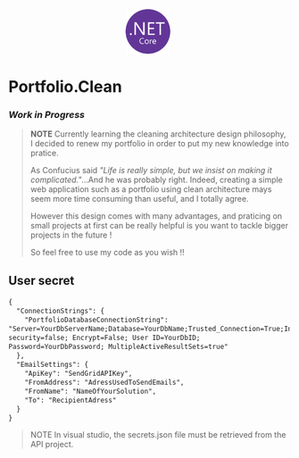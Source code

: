 <div id="header" align="center">
<img src="https://github.com/devicons/devicon/blob/master/icons/dotnetcore/dotnetcore-original.svg" title=".NET" alt=".NET" width="80" height="80"/>&nbsp;
</div>

# Portfolio.Clean
### _Work in Progress_

> **NOTE**
> Currently learning the cleaning architecture design philosophy, I decided to renew my portfolio in order to put my new knowledge into pratice.
>
> As Confucius said _"Life is really simple, but we insist on making it complicated."_...And he was probably right.
> Indeed, creating a simple web application such as a portfolio using clean architecture mays seem more time consuming than useful, and I totally agree.
>
> However this design comes with many advantages, and praticing on small projects at first can be really helpful is you want to tackle bigger projects in the future !
>
> So feel free to use my code as you wish !!

<!-- 
```diff
+ # Libraries
``` -->

## __User secret__
```
{
  "ConnectionStrings": {
    "PortfolioDatabaseConnectionString": "Server=YourDbServerName;Database=YourDbName;Trusted_Connection=True;Integrated security=false; Encrypt=False; User ID=YourDbID; Password=YourDbPassword; MultipleActiveResultSets=true"
  },
  "EmailSettings": {
    "ApiKey": "SendGridAPIKey",
    "FromAddress": "AdressUsedToSendEmails",
    "FromName": "NameOfYourSolution",
    "To": "RecipientAdress"
  }
}
```
> NOTE
> In visual studio, the secrets.json file must be retrieved from the API project.
>
